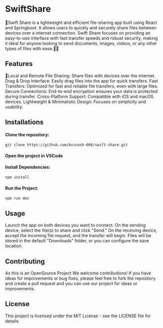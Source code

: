 # SwiftShare
🚀Swift Share is a lightweight and efficient file-sharing app built using React and Springboot. It allows users to quickly and securely share files between devices over a internet connection. Swift Share focuses on providing an easy-to-use interface with fast transfer speeds and robust security, making it ideal for anyone looking to send documents, images, videos, or any other types of files with ease.🚀📩

## Features
📩Local and Remote File Sharing: Share files with devices over the internet.
Drag & Drop Interface: Easily drag files into the app for quick transfers.
Fast Transfers: Optimized for fast and reliable file transfers, even with large files.
Secure Connections: End-to-end encryption ensures your data is protected during transfer.
Cross-Platform Support: Compatible with iOS and macOS devices.
Lightweight & Minimalistic Design: Focuses on simplicity and usability.

## Installations
#### Clone the repository:

```git clone https://github.com/Avinash-006/swift-share.git```

#### Open the project in VSCode

#### Install Dependencies:

```npm install```

#### Run the Project:

```npm run dev```

## Usage
Launch the app on both devices you want to connect.
On the sending device, select the file(s) to share and click "Send."
On the receiving device, accept the incoming file request, and the transfer will begin.
Files will be stored in the default "Downloads" folder, or you can configure the save location.

## Contributing
As this is an OpenSource Project
We welcome contributions! If you have ideas for improvements or bug fixes, please feel free to fork the repository and create a pull request and you can use our project for ideas or improvements.

## License
This project is licensed under the MIT License - see the LICENSE file for details.
